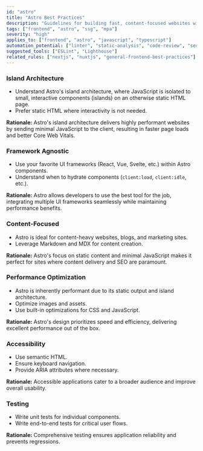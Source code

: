 ```yaml
---
id: "astro"
title: "Astro Best Practices"
description: "Guidelines for building fast, content-focused websites with Astro, leveraging its island architecture and framework-agnostic approach."
tags: ["frontend", "astro", "ssg", "mpa"]
severity: "high"
applies_to: ["frontend", "astro", "javascript", "typescript"]
automation_potential: ["linter", "static-analysis", "code-review", "seo-audit"]
suggested_tools: ["ESLint", "Lighthouse"]
related_rules: ["nextjs", "nuxtjs", "general-frontend-best-practices"]
---
```


### Island Architecture
- Understand Astro's island architecture, where JavaScript is isolated to small, interactive components (islands) on an otherwise static HTML page.
- Prefer static HTML where interactivity is not needed.

**Rationale:** Astro's island architecture delivers highly performant websites by sending minimal JavaScript to the client, resulting in faster page loads and better Core Web Vitals.

### Framework Agnostic
- Use your favorite UI frameworks (React, Vue, Svelte, etc.) within Astro components.
- Understand when to hydrate components (`client:load`, `client:idle`, etc.).

**Rationale:** Astro allows developers to use the best tool for the job, integrating multiple UI frameworks seamlessly while maintaining performance benefits.

### Content-Focused
- Astro is ideal for content-heavy websites, blogs, and marketing sites.
- Leverage Markdown and MDX for content creation.

**Rationale:** Astro's focus on static content and minimal JavaScript makes it perfect for sites where content delivery and SEO are paramount.

### Performance Optimization
- Astro is inherently performant due to its static output and island architecture.
- Optimize images and assets.
- Use built-in optimizations for CSS and JavaScript.

**Rationale:** Astro's design prioritizes speed and efficiency, delivering excellent performance out of the box.

### Accessibility
- Use semantic HTML.
- Ensure keyboard navigation.
- Provide ARIA attributes where necessary.

**Rationale:** Accessible applications cater to a broader audience and improve overall usability.

### Testing
- Write unit tests for individual components.
- Write end-to-end tests for critical user flows.

**Rationale:** Comprehensive testing ensures application reliability and prevents regressions.
